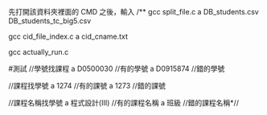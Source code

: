 先打開該資料夾裡面的 CMD 之後，輸入
/**
gcc split_file.c
a DB_students.csv DB_students_tc_big5.csv

gcc cid_file_index.c
a cid_cname.txt

gcc actually_run.c

#測試
//學號找課程
a D0500030  //有的學號
a D0915874  //錯的學號

//課程找學號
a 1274 //有的課號
a 1273 //錯的課號

//課程名稱找學號
a 程式設計(III)  //有的課程名稱
a 班級           //錯的課程名稱*//
